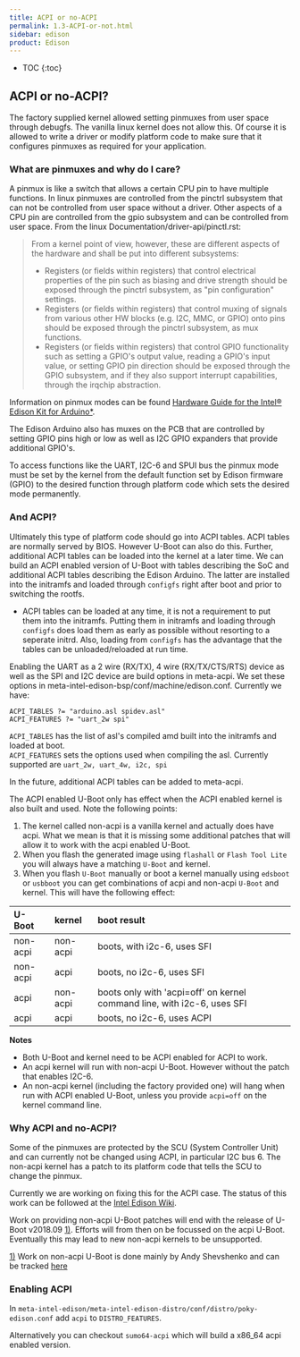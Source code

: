 ```yaml
---
title: ACPI or no-ACPI
permalink: 1.3-ACPI-or-not.html
sidebar: edison
product: Edison
---
```

* TOC
{:toc}
## ACPI or no-ACPI?
The factory supplied kernel allowed setting pinmuxes from user space through debugfs. The vanilla linux kernel does not allow this. Of course it is allowed to write a driver or modify platform code to make sure that it configures pinmuxes as required for your application.
### What are pinmuxes and why do I care?
A pinmux is like a switch that allows a certain CPU pin to have multiple functions. In linux pinmuxes are controlled from the pinctrl subsystem that can not be controlled from user space without a driver. Other aspects of a CPU pin are controlled from the gpio subsystem and can be controlled from user space. From the linux Documentation/driver-api/pinctl.rst:

> From a kernel point of view, however, these are different aspects of the hardware and shall be put into different subsystems:  
> * Registers (or fields within registers) that control electrical properties of the pin such as biasing and drive strength should be exposed through the pinctrl subsystem, as "pin configuration" settings.
> * Registers (or fields within registers) that control muxing of signals from various other HW blocks (e.g. I2C, MMC, or GPIO) onto pins should be exposed through the pinctrl subsystem, as mux functions.
> * Registers (or fields within registers) that control GPIO functionality such as setting a GPIO's output value, reading a GPIO's input value, or setting GPIO pin direction should be exposed through the GPIO subsystem, and if they also support interrupt capabilities, through the irqchip abstraction.

Information on pinmux modes can be found [Hardware Guide for the Intel® Edison Kit for Arduino*](https://www.intel.com/content/www/us/en/support/articles/000005583/boards-and-kits.html).

The Edison Arduino also has muxes on the PCB that are controlled by setting GPIO pins high or low as well as I2C GPIO expanders that provide additional GPIO's.

To access functions like the UART, I2C-6 and SPUI bus the pinmux mode must be set by the kernel from the default function set by Edison firmware (GPIO) to the desired function through platform code which sets the desired mode permanently.

### And ACPI?
Ultimately this type of platform code should go into ACPI tables. ACPI tables are normally served by BIOS. However U-Boot can also do this. Further, additional ACPI tables can be loaded into the kernel at a later time. We can build an ACPI enabled version of U-Boot with tables describing the SoC and additional ACPI tables describing the Edison Arduino. The latter are installed into the initramfs and loaded through `configfs` right after boot and prior to switching the rootfs.

  * ACPI tables can be loaded at any time, it is not a requirement to put them into the initramfs. Putting them in initramfs and loading through `configfs` does load them as early as possible without resorting to a seperate initrd. Also, loading from `configfs` has the advantage that the tables can be unloaded/reloaded at run time.

Enabling the UART as a 2 wire (RX/TX), 4 wire (RX/TX/CTS/RTS) device as well as the SPI and I2C device are build options in meta-acpi. We set these options in meta-intel-edison-bsp/conf/machine/edison.conf. Currently we have:

    ACPI_TABLES ?= "arduino.asl spidev.asl"
    ACPI_FEATURES ?= "uart_2w spi"

`ACPI_TABLES` has the list of asl's compiled amd built into the initramfs and loaded at boot.  
`ACPI_FEATURES` sets the options used when compiling the asl. Currently supported are `uart_2w, uart_4w, i2c, spi`

In the future, additional ACPI tables can be added to meta-acpi.

The ACPI enabled U-Boot only has effect when the ACPI enabled kernel is also built and used. Note the following points:

 1. The kernel called non-acpi is a vanilla kernel and actually does have acpi. What we mean is that it is missing some additional patches that will allow it to work with the acpi enabled U-Boot.
 2. When you flash the generated image using `flashall` or `Flash Tool Lite` you will always have a matching `U-Boot` and kernel. 
 3. When you flash `U-Boot` manually or boot a kernel manually using `edsboot` or `usbboot` you can get combinations of acpi and non-acpi `U-Boot` and kernel. This will have the following effect:
 
 | U-Boot   | kernel   | boot result                                                             |
 |:---------|:---------|:------------------------------------------------------------------------|
 | non-acpi | non-acpi | boots, with i2c-6, uses SFI                                             |
 | non-acpi | acpi     | boots, no i2c-6, uses SFI                                               |
 | acpi     | non-acpi | boots only with 'acpi=off' on kernel command line, with i2c-6, uses SFI |
 | acpi     | acpi     | boots, no i2c-6, uses ACPI                                              |

**Notes**

* Both U-Boot and kernel need to be ACPI enabled for ACPI to work.
* An acpi kernel will run with non-acpi U-Boot. However without the patch that enables I2C-6.
* An non-acpi kernel (including the factory provided one) will hang when run with ACPI enabled U-Boot, unless you provide `acpi=off` on the kernel command line.

### Why ACPI and no-ACPI?
Some of the pinmuxes are protected by the SCU (System Controller Unit) and can currently not be changed using ACPI, in particular I2C bus 6. The non-acpi kernel has a patch to its platform code that tells the SCU to change the pinmux.

Currently we are working on fixing this for the ACPI case. The status of this work can be followed at the [Intel Edison Wiki](https://edison.internet-share.com/wiki/ACPI).

Work on providing non-acpi U-Boot patches will end with the release of U-Boot v2018.09 <u>1)</u>. Efforts will from then on be focussed on the acpi U-Boot. Eventually this may lead to new non-acpi kernels to be unsupported.

<u>1)</u> Work on non-acpi U-Boot is done mainly by Andy Shevshenko and can be tracked [here](https://github.com/andy-shev/u-boot/commits/edison)

### Enabling ACPI
In `meta-intel-edison/meta-intel-edison-distro/conf/distro/poky-edison.conf` add `acpi` to `DISTRO_FEATURES`.

Alternatively you can checkout `sumo64-acpi` which will build a x86_64 acpi enabled version.